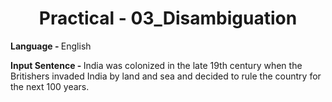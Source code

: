 <center><h1> Practical - 03_Disambiguation</h1></center>

<p> <b>Language - </b> English</p>
<p><b> Input Sentence - </b> India was colonized in the late 19th century when the Britishers invaded India by land and sea and decided to rule the country for the next 100 years.</p>